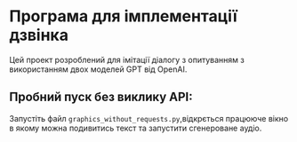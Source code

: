 # Програма для імплементації дзвінка

Цей проект розроблений для імітації діалогу з опитуванням з використанням двох моделей GPT від OpenAI.

## Пробний пуск без виклику API:
Запустіть файл `graphics_without_requests.py`,відкрється працююче вікно в якому можна подивитись текст та запустити сгенероване аудіо.
